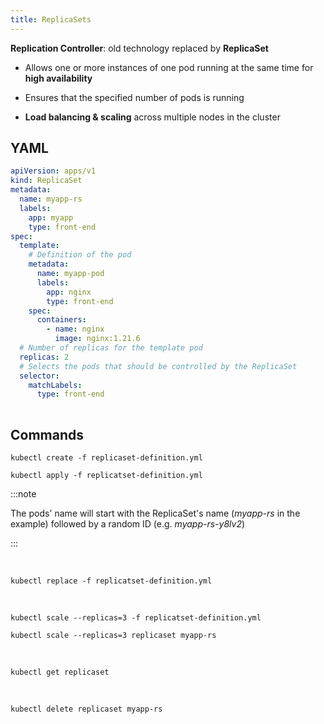 ```yaml
---
title: ReplicaSets
---
```


**Replication Controller**: old technology replaced by **ReplicaSet**

- Allows one or more instances of one pod running at the same time for **high availability**

- Ensures that the specified number of pods is running

- **Load balancing & scaling** across multiple nodes in the cluster

## YAML

```yaml title="replicaset-definition.yml"
apiVersion: apps/v1
kind: ReplicaSet
metadata:
  name: myapp-rs
  labels:
    app: myapp
    type: front-end
spec:
  template:
    # Definition of the pod
    metadata:
      name: myapp-pod
      labels:
        app: nginx
        type: front-end
    spec:
      containers:
        - name: nginx
          image: nginx:1.21.6
  # Number of replicas for the template pod
  replicas: 2
  # Selects the pods that should be controlled by the ReplicaSet
  selector:
    matchLabels:
      type: front-end
    
```

## Commands

```shell title="Create a ReplicaSet"
kubectl create -f replicaset-definition.yml
```
```shell
kubectl apply -f replicatset-definition.yml
```

:::note

The pods' name will start with the ReplicaSet's name (_myapp-rs_ in the example) followed by a random ID (e.g. 
_myapp-rs-y8lv2_)

:::

<br/>

```shell title="Update the ReplicaSet"
kubectl replace -f replicatset-definition.yml
```

<br/>

```shell title="Scale the ReplicaSet with the definition file"
kubectl scale --replicas=3 -f replicatset-definition.yml
```

```shell title="Scale the ReplicaSet with its name"
kubectl scale --replicas=3 replicaset myapp-rs
```

<br/>

```shell title="List ReplicaSets"
kubectl get replicaset
```

<br/>

```shell title="Delete a ReplicaSet"
kubectl delete replicaset myapp-rs
```
